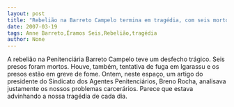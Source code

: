 ```yaml
---
layout: post
title: "Rebelião na Barreto Campelo termina em tragédia, com seis mortos"
date: 2007-03-19
tags: Anne Barreto,Éramos Seis,Rebelião,tragédia
author: None
---
```

A rebelião na Penitenciária Barreto Campelo teve um desfecho trágico.
Seis presos foram mortos.
Houve, também, tentativa de fuga em Igarassu e os presos estão em greve de fome.
Ontem, neste espaço, um artigo do presidente do Sindicato dos Agentes Penitenciários, Breno Rocha, analisava justamente os nossos problemas carcerários. Parece que estava advinhando a nossa tragédia de cada dia.  